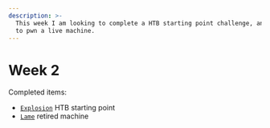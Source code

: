 ```yaml
---
description: >-
  This week I am looking to complete a HTB starting point challenge, and attempt
  to pwn a live machine.
---
```


# Week 2

Completed items:

* [`Explosion`](../../../ctf/machines/explosion.md) HTB starting point
* [`Lame`](../../../ctf/machines/lame.md) retired machine
